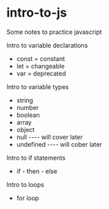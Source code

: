 # intro-to-js
Some notes to practice javascript




Intro to variable declarations
 - const = constant
 - let = changeable
 - var = deprecated 


Intro to variable types
 - string
 - number
 - boolean
 - array
 - object
 - null    ---- will cover later
 - undefined    ---- will cober later


Intro to if statements
 - if - then - else


Intro to loops
 - for loop

